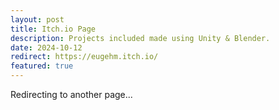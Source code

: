 ```yaml
---
layout: post
title: Itch.io Page
description: Projects included made using Unity & Blender.
date: 2024-10-12
redirect: https://eugehm.itch.io/
featured: true
---
```


Redirecting to another page...

